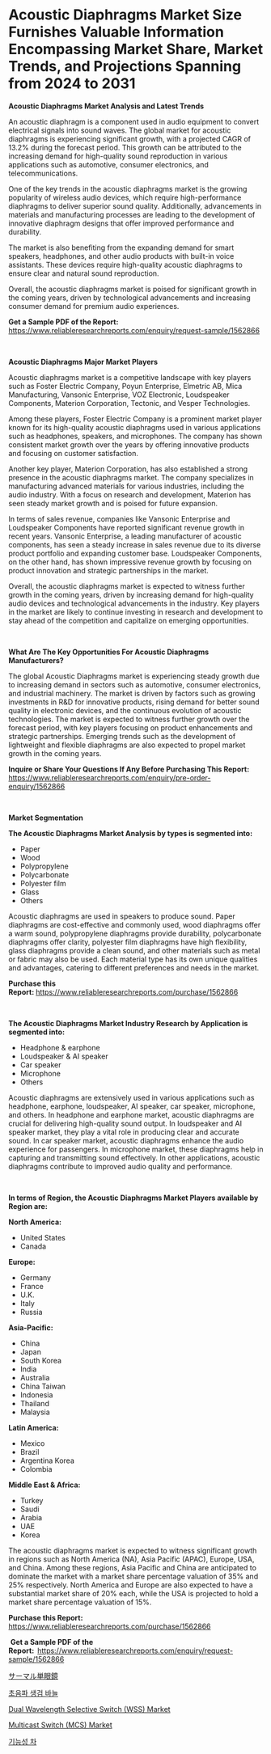 <p><h1>Acoustic Diaphragms Market Size Furnishes Valuable Information Encompassing Market Share, Market Trends, and Projections Spanning from 2024 to 2031</h1></p><p><strong>Acoustic Diaphragms Market Analysis and Latest Trends</strong></p>
<p><p>An acoustic diaphragm is a component used in audio equipment to convert electrical signals into sound waves. The global market for acoustic diaphragms is experiencing significant growth, with a projected CAGR of 13.2% during the forecast period. This growth can be attributed to the increasing demand for high-quality sound reproduction in various applications such as automotive, consumer electronics, and telecommunications.</p><p>One of the key trends in the acoustic diaphragms market is the growing popularity of wireless audio devices, which require high-performance diaphragms to deliver superior sound quality. Additionally, advancements in materials and manufacturing processes are leading to the development of innovative diaphragm designs that offer improved performance and durability.</p><p>The market is also benefiting from the expanding demand for smart speakers, headphones, and other audio products with built-in voice assistants. These devices require high-quality acoustic diaphragms to ensure clear and natural sound reproduction.</p><p>Overall, the acoustic diaphragms market is poised for significant growth in the coming years, driven by technological advancements and increasing consumer demand for premium audio experiences.</p></p>
<p><strong>Get a Sample PDF of the Report:&nbsp;</strong> <a href="https://www.reliableresearchreports.com/enquiry/request-sample/1562866">https://www.reliableresearchreports.com/enquiry/request-sample/1562866</a></p>
<p>&nbsp;</p>
<p><strong>Acoustic Diaphragms Major Market Players</strong></p>
<p><p>Acoustic diaphragms market is a competitive landscape with key players such as Foster Electric Company, Poyun Enterprise, Elmetric AB, Mica Manufacturing, Vansonic Enterprise, VOZ Electronic, Loudspeaker Components, Materion Corporation, Tectonic, and Vesper Technologies. </p><p>Among these players, Foster Electric Company is a prominent market player known for its high-quality acoustic diaphragms used in various applications such as headphones, speakers, and microphones. The company has shown consistent market growth over the years by offering innovative products and focusing on customer satisfaction. </p><p>Another key player, Materion Corporation, has also established a strong presence in the acoustic diaphragms market. The company specializes in manufacturing advanced materials for various industries, including the audio industry. With a focus on research and development, Materion has seen steady market growth and is poised for future expansion.</p><p>In terms of sales revenue, companies like Vansonic Enterprise and Loudspeaker Components have reported significant revenue growth in recent years. Vansonic Enterprise, a leading manufacturer of acoustic components, has seen a steady increase in sales revenue due to its diverse product portfolio and expanding customer base. Loudspeaker Components, on the other hand, has shown impressive revenue growth by focusing on product innovation and strategic partnerships in the market.</p><p>Overall, the acoustic diaphragms market is expected to witness further growth in the coming years, driven by increasing demand for high-quality audio devices and technological advancements in the industry. Key players in the market are likely to continue investing in research and development to stay ahead of the competition and capitalize on emerging opportunities.</p></p>
<p>&nbsp;</p>
<p><strong>What Are The Key Opportunities For Acoustic Diaphragms Manufacturers?</strong></p>
<p><p>The global Acoustic Diaphragms market is experiencing steady growth due to increasing demand in sectors such as automotive, consumer electronics, and industrial machinery. The market is driven by factors such as growing investments in R&D for innovative products, rising demand for better sound quality in electronic devices, and the continuous evolution of acoustic technologies. The market is expected to witness further growth over the forecast period, with key players focusing on product enhancements and strategic partnerships. Emerging trends such as the development of lightweight and flexible diaphragms are also expected to propel market growth in the coming years.</p></p>
<p><strong>Inquire or Share Your Questions If Any Before Purchasing This Report:</strong> <a href="https://www.reliableresearchreports.com/enquiry/pre-order-enquiry/1562866">https://www.reliableresearchreports.com/enquiry/pre-order-enquiry/1562866</a></p>
<p>&nbsp;</p>
<p><strong>Market Segmentation</strong></p>
<p><strong>The Acoustic Diaphragms Market Analysis by types is segmented into:</strong></p>
<p><ul><li>Paper</li><li>Wood</li><li>Polypropylene</li><li>Polycarbonate</li><li>Polyester film</li><li>Glass</li><li>Others</li></ul></p>
<p><p>Acoustic diaphragms are used in speakers to produce sound. Paper diaphragms are cost-effective and commonly used, wood diaphragms offer a warm sound, polypropylene diaphragms provide durability, polycarbonate diaphragms offer clarity, polyester film diaphragms have high flexibility, glass diaphragms provide a clean sound, and other materials such as metal or fabric may also be used. Each material type has its own unique qualities and advantages, catering to different preferences and needs in the market.</p></p>
<p><strong>Purchase this Report:&nbsp;</strong><a href="https://www.reliableresearchreports.com/purchase/1562866">https://www.reliableresearchreports.com/purchase/1562866</a></p>
<p>&nbsp;</p>
<p><strong>The Acoustic Diaphragms Market Industry Research by Application is segmented into:</strong></p>
<p><ul><li>Headphone & earphone</li><li>Loudspeaker & AI speaker</li><li>Car speaker</li><li>Microphone</li><li>Others</li></ul></p>
<p><p>Acoustic diaphragms are extensively used in various applications such as headphone, earphone, loudspeaker, AI speaker, car speaker, microphone, and others. In headphone and earphone market, acoustic diaphragms are crucial for delivering high-quality sound output. In loudspeaker and AI speaker market, they play a vital role in producing clear and accurate sound. In car speaker market, acoustic diaphragms enhance the audio experience for passengers. In microphone market, these diaphragms help in capturing and transmitting sound effectively. In other applications, acoustic diaphragms contribute to improved audio quality and performance.</p></p>
<p>&nbsp;</p>
<p><strong>In terms of Region, the Acoustic Diaphragms Market Players available by Region are:</strong></p>
<p>
    <p> <strong> North America: </strong>
        <ul>
            <li>United States</li>
            <li>Canada</li>
        </ul>
        </p> 
    <p> <strong> Europe: </strong>
        <ul>
            <li>Germany</li>
            <li>France</li>
            <li>U.K.</li>
            <li>Italy</li>
            <li>Russia</li>
        </ul>
        </p> 
    <p> <strong> Asia-Pacific: </strong>
        <ul>
            <li>China</li>
            <li>Japan</li>
            <li>South Korea</li>
            <li>India</li>
            <li>Australia</li>
            <li>China Taiwan</li>
            <li>Indonesia</li>
            <li>Thailand</li>
            <li>Malaysia</li>
        </ul>
        </p> 
    <p> <strong> Latin America: </strong>
        <ul>
            <li>Mexico</li>
            <li>Brazil</li>
            <li>Argentina Korea</li>
            <li>Colombia</li>
        </ul>
        </p> 
    <p> <strong> Middle East & Africa: </strong>
        <ul>
            <li>Turkey</li>
            <li>Saudi</li>
            <li>Arabia</li>
            <li>UAE</li>
            <li>Korea</li>
        </ul>
    </p>
    </p>
<p><p>The acoustic diaphragms market is expected to witness significant growth in regions such as North America (NA), Asia Pacific (APAC), Europe, USA, and China. Among these regions, Asia Pacific and China are anticipated to dominate the market with a market share percentage valuation of 35% and 25% respectively. North America and Europe are also expected to have a substantial market share of 20% each, while the USA is projected to hold a market share percentage valuation of 15%.</p></p>
<p><strong>Purchase this Report: </strong><a href="https://www.reliableresearchreports.com/purchase/1562866">https://www.reliableresearchreports.com/purchase/1562866</a></p>
<p>&nbsp;<strong>Get a Sample PDF of the Report:&nbsp;&nbsp;</strong><a href="https://www.reliableresearchreports.com/enquiry/request-sample/1562866">https://www.reliableresearchreports.com/enquiry/request-sample/1562866</a></p>
<p><strong></strong></p>
<p><p><a href="https://github.com/nxboeu02965442/Market-Research-Report-List-1/blob/main/721849312740.md">サーマル単眼鏡</a></p><p><a href="https://github.com/TobyKub4685/Market-Research-Report-List-1/blob/main/542021911818.md">초음파 생검 바늘</a></p><p><a href="https://github.com/juniordelafrance/Market-Research-Report-List-2/blob/main/dual-wavelength-selective-switch-wss-market.md">Dual Wavelength Selective Switch (WSS) Market</a></p><p><a href="https://github.com/jaidynmorantestelletmjzya/Market-Research-Report-List-2/blob/main/multicast-switch-mcs-market.md">Multicast Switch (MCS) Market</a></p><p><a href="https://medium.com/@edaunhshhs/%EA%B8%B0%EB%8A%A5-%EC%B0%A8-%EC%8B%9C%EC%9E%A5-%EC%A1%B0%EC%82%AC-%EB%B3%B4%EA%B3%A0%EC%84%9C-%EA%B7%B8-%EC%97%AD%EC%82%AC-%EB%B0%8F-2024-2031-%EC%98%88%EC%B8%A1-1491f2e08ad4">기능성 차</a></p></p>